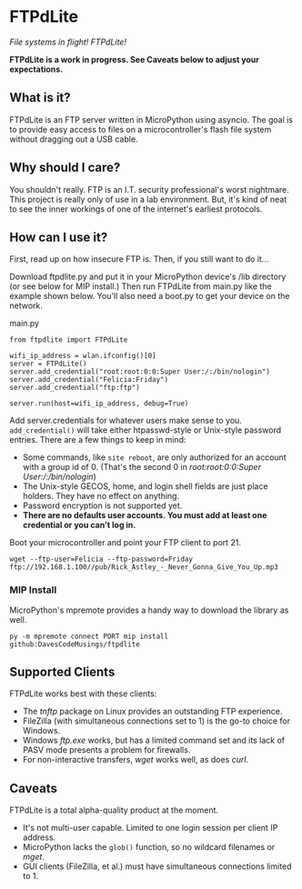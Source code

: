 # FTPdLite
_File systems in flight! FTPdLite!_

**FTPdLite is a work in progress. See Caveats below to adjust your expectations.**

## What is it?
FTPdLite is an FTP server written in MicroPython using asyncio. The goal is to provide easy access to files on a microcontroller's flash file system without dragging out a USB cable.

## Why should I care?
You shouldn't really. FTP is an I.T. security professional's worst nightmare. This project is really only of use in a lab environment. But, it's kind of neat to see the inner workings of one of the internet's earliest protocols.

## How can I use it?
First, read up on how insecure FTP is. Then, if you still want to do it...

Download ftpdlite.py and put it in your MicroPython device's /lib directory (or see below for MIP install.) Then run FTPdLite from main.py like the example shown below. You'll also need a boot.py to get your device on the network.

main.py
```
from ftpdlite import FTPdLite

wifi_ip_address = wlan.ifconfig()[0]
server = FTPdLite()
server.add_credential("root:root:0:0:Super User:/:/bin/nologin")
server.add_credential("Felicia:Friday")
server.add_credential("ftp:ftp")

server.run(host=wifi_ip_address, debug=True)

```

Add server.credentials for whatever users make sense to you. `add_credential()` will take either htpasswd-style or Unix-style password entries. There are a few things to keep in mind:

* Some commands, like `site reboot`, are only authorized for an account with a group id of 0. (That's the second 0 in _root:root:0:0:Super User:/:/bin/nologin_)
* The Unix-style GECOS, home, and login shell fields are just place holders. They have no effect on anything.
* Password encryption is not supported yet.
* **There are no defaults user accounts. You must add at least one credential or you can't log in.**

Boot your microcontroller and point your FTP client to port 21.

```
wget --ftp-user=Felicia --ftp-password=Friday ftp://192.168.1.100//pub/Rick_Astley_-_Never_Gonna_Give_You_Up.mp3
```

### MIP Install
MicroPython's mpremote provides a handy way to download the library as well.

```
py -m mpremote connect PORT mip install github:DavesCodeMusings/ftpdlite
```

## Supported Clients
FTPdLite works best with these clients:
* The _tnftp_ package on Linux provides an outstanding FTP experience.
* FileZilla (with simultaneous connections set to 1) is the go-to choice for Windows.
* Windows _ftp.exe_ works, but has a limited command set and its lack of PASV mode presents a problem for firewalls.
* For non-interactive transfers, _wget_ works well, as does _curl_.

## Caveats
FTPdLite is a total alpha-quality product at the moment.
* It's not multi-user capable. Limited to one login session per client IP address.
* MicroPython lacks the `glob()` function, so no wildcard filenames or _mget_.
* GUI clients (FileZilla, et al.) must have simultaneous connections limited to 1.
